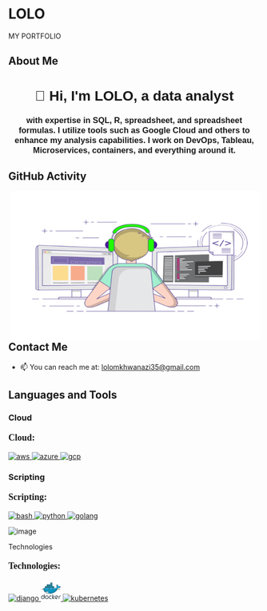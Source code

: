 # LOLO
MY PORTFOLIO


<!-- About Me Section -->
## About Me

<h1 align="center"><font face="Arial">👋 Hi, I'm LOLO, a data analyst</a></font></h1> <h3 align="center"><font face="Arial"> with expertise in SQL, R, spreadsheet, and spreadsheet formulas. I utilize tools such as Google Cloud and others to enhance my analysis capabilities. I work on DevOps, Tableau, Microservices, containers, and everything around it.</font></h3>

<!-- Stats and GitHub activity -->
## GitHub Activity



<!-- Header Section -->

</p>
<!-- GIF -->
<img align="right" height="300" width="500" src="https://raw.githubusercontent.com/mikonoid/mikonoid/main/images/gifs/coder3.gif" />




## Contact Me

- 📫 You can reach me at: [lolomkhwanazi35@gmail.com](mailto:lolomkhwanazi35@gmail.com)

<!-- Languages and Tools Section -->
## Languages and Tools


### Cloud

<h4><font size="+1" face="Tahoma">Cloud:</font></h4>
<p align="left">
  
<a href="[https://aws.amazon.com](https://aws.amazon.com/)" target="_blank" rel="noreferrer">
<img src="https://www.logigroup.com/images/Logo_aws.gif" alt="aws" width="100" height="80"/>
</a>
<a href="https://azure.microsoft.com/en-in/" target="_blank" rel="noreferrer">
<img src="https://www.vectorlogo.zone/logos/microsoft_azure/microsoft_azure-icon.svg" alt="azure" width="80" height="80"/>
</a>
<a href="[https://cloud.google.com](https://cloud.google.com/)" target="_blank" rel="noreferrer">
<img src="https://www.gend.co/hs-fs/hubfs/gcp-logo-cloud.png?width=730&name=gcp-logo-cloud.png" alt="gcp" width="80" height="80"/>
</a>
<!-- Add more cloud-related tools here -->
</p>

### Scripting

<h4><font size="+1" face="Tahoma">Scripting:</font></h4>
<p align="left">
  
<a href="https://www.gnu.org/software/bash/" target="_blank" rel="noreferrer">
<img src="https://e7.pngegg.com/pngimages/330/276/png-clipart-bash-shell-script-bourne-shell-scripting-language-unix-shell-shell-rectangle-logo.png" alt="bash" width="100" height="100"/>
</a>
<a href="[https://www.python.org](https://www.python.org/)" target="_blank" rel="noreferrer">
<img src="https://i.giphy.com/media/KAq5w47R9rmTuvWOWa/giphy.webp" alt="python" width="100" height="100"/>
</a>
<a href="[https://golang.org](https://golang.org/)" target="_blank" rel="noreferrer">
<img src="https://perisync.com/images/gocc.gif" alt="golang" width="170" height="100"/>
</a>
</p>

![image](https://github.com/LOLO-MKHWANAZI/LOLO-MKHWANAZI/assets/163551783/62cd2a9f-d528-4d12-b88c-9602e367fb8d)
</p


### Technologies

<h4><font size="+1" face="Tahoma">Technologies:</font></h4>
<p align="left">
  
<a href="https://www.djangoproject.com/" target="_blank" rel="noreferrer">
<img src="https://cdn.worldvectorlogo.com/logos/django.svg" alt="django" width="40" height="40"/>
</a>
<a href="https://www.docker.com/" target="_blank" rel="noreferrer">
<img src="https://raw.githubusercontent.com/devicons/devicon/master/icons/docker/docker-original-wordmark.svg" alt="docker" width="40" height="40"/>
</a>
<a href="https://kubernetes.io/" target="_blank" rel="noreferrer">
<img src="https://upload.wikimedia.org/wikipedia/commons/thumb/3/39/Kubernetes_logo_without_workmark.svg/2109px-Kubernetes_logo_without_workmark.svg.png" alt="kubernetes" width="40" height="40"/>
</a>



